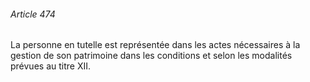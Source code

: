 ###### Article 474

La personne en tutelle est représentée dans les actes nécessaires à la gestion de son patrimoine dans les conditions et selon les modalités prévues au titre XII.

